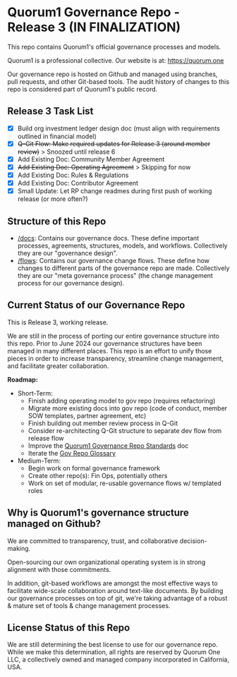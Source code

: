 # Quorum1 Governance Repo - Release 3 (IN FINALIZATION)

This repo contains Quorum1's official governance processes and models. 

Quorum1 is a professional collective. Our website is at: https://quorum.one

Our governance repo is hosted on Github and managed using branches, pull requests, and other Git-based tools. The audit history of changes to this repo is considered part of Quorum1's public record.

## Release 3 Task List

- [X] Build org investment ledger design doc (must align with requirements outlined in financial model)
- [X] ~~Q-Git Flow: Make required updates for Release 3 (around member review)~~ > Snoozed until release 6
- [X] Add Existing Doc: Community Member Agreement
- [X] ~~Add Existing Doc: Operating Agreement~~ > Skipping for now
- [X] Add Existing Doc: Rules & Regulations
- [X] Add Existing Doc: Contributor Agreement
- [X] Small Update: Let RP change readmes during first push of working release (or more often?)

## Structure of this Repo

- [/docs](docs/): Contains our governance docs. These define important processes, agreements, structures, models, and workflows. Collectively they are our "governance design".
- [/flows](flows/): Contains our governance change flows. These define how changes to different parts of the governance repo are made. Collectively they are our "meta governance process" (the change management process for our governance design).

## Current Status of our Governance Repo

This is Release 3, working release.

We are still in the process of porting our entire governance structure into this repo. Prior to June 2024 our governance structures have been managed in many different places. This repo is an effort to unify those pieces in order to increase transparency, streamline change management, and facilitate greater collaboration.

**Roadmap:**
- Short-Term:
    - Finish adding operating model to gov repo (requires refactoring)
    - Migrate more existing docs into gov repo (code of conduct, member SOW templates, partner agreement, etc)
    - Finish building out member review process in Q-Git
    - Consider re-architecting Q-Git structure to separate dev flow from release flow
    - Improve the [Quorum1 Governance Repo Standards](./standards.md) doc
    - Iterate the [Gov Repo Glossary](./docs/glossary.md)
- Medium-Term:
    - Begin work on formal governance framework
    - Create other repo(s): Fin Ops, potentially others
    - Work on set of modular, re-usable governance flows w/ templated roles

## Why is Quorum1's governance structure managed on Github?

We are committed to transparency, trust, and collaborative decision-making.

Open-sourcing our own organizational operating system is in strong alignment with those commitments. 

In addition, git-based workflows are amongst the most effective ways to facilitate wide-scale collaboration around text-like documents. By building our governance processes on top of git, we're taking advantage of a robust & mature set of tools & change management processes.

## License Status of this Repo

We are still determining the best license to use for our governance repo. While we make this determination, all rights are reserved by Quorum One LLC, a collectively owned and managed company incorporated in California, USA.
